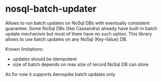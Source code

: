 # nosql-batch-updater
Allows to run batch updates on NoSql DBs with eventually consistent guarantee. 
Some NoSql DBs (like Cassandra) already have built-in batch update mechanism but most of them have no such option. 
This library allows to use batch updates on any NoSql (Key-Value) DB.

Known limitations:
- updates should be idempotent
- size of batch depends on max size of record NoSql DB can store

As for now it supports Aerospike batch updates only
